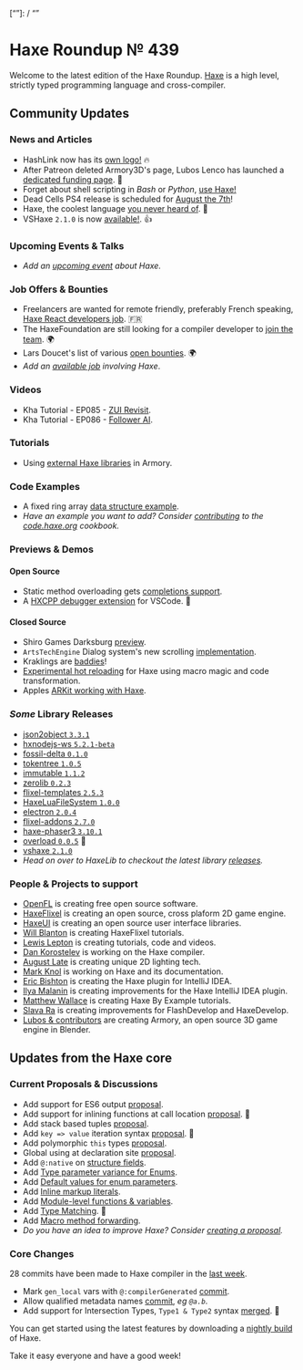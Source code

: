 [_template]: ../templates/roundup.html
[date]: / "2018-07-12 10:27:00"
[modified]: / "2018-07-12 10:42:00"
[published]: / "2018-07-12 12:00:00"
[description]: / "The latest news covering the Haxe community, featuring upcoming talks, the latest HaxeLib releases, game previews and lots more!"
[“”]: / “”

# Haxe Roundup № 439

Welcome to the latest edition of the Haxe Roundup. [Haxe](http://haxe.org/?ref=haxe.io) is a high level, strictly typed programming language and cross-compiler.

## Community Updates

### News and Articles

- HashLink now has its [own logo!](https://www.patreon.com/posts/hashlink-now-has-19982158) :fire:
- After Patreon deleted Armory3D's page, Lubos Lenco has launched a [dedicated funding page](https://twitter.com/luboslenco/status/1014905050471288833). :clap:
- Forget about shell scripting in _Bash_ or _Python_, [use Haxe!](https://twitter.com/matanube/status/1015477383053369344)
- Dead Cells PS4 release is scheduled for [August the 7th](https://twitter.com/PlayStation/status/1016714081003278336)!
- Haxe, the coolest language [you never heard of](https://hadoopoopadoop.com/2018/06/15/haxe/). :star2:
- VSHaxe `2.1.0` is now [available!](https://github.com/vshaxe/vshaxe/blob/2.1.0/CHANGELOG.md#210-july-12-2018). :+1:

### Upcoming Events & Talks

- _Add an [upcoming event](https://github.com/skial/haxe.io/labels/events) about Haxe._

### Job Offers & Bounties

- Freelancers are wanted for remote friendly, preferably French speaking, [Haxe React developers job](https://github.com/massiveinteractive/haxe-react/issues/113). :fr:
- The HaxeFoundation are still looking for a compiler developer to [join the team](https://haxe.org/blog/hf-is-recruiting/). :earth_africa:
- Lars Doucet's list of various [open bounties](https://github.com/larsiusprime/larsBounties/issues). :earth_africa:
- _Add an [available job](https://github.com/skial/haxe.io/labels/jobs) involving Haxe_.

### Videos

- Kha Tutorial - EP085 - [ZUI Revisit](https://www.youtube.com/watch?v=sOUMhft7Uyg).
- Kha Tutorial - EP086 - [Follower AI](https://www.youtube.com/watch?v=uAYNA8kaPwQ).

### Tutorials

- Using [external Haxe libraries](https://devga.me/tutorials/armory3d/using-external-libraries-in-armory/) in Armory.

### Code Examples

- A fixed ring array [data structure example](https://code.haxe.org/category/data-structures/ring-array.html).
- _Have an example you want to add? Consider [contributing](https://github.com/HaxeFoundation/code-cookbook#contributing-articles) to the [code.haxe.org](https://code.haxe.org/) cookbook._

### Previews & Demos

#### Open Source

- Static method overloading gets [completions support](https://twitter.com/Jeff__Ward/status/1017254728470654977).
- A [HXCPP debugger extension](https://twitter.com/Gama11_/status/1014991988880560128) for VSCode. :star2:

#### Closed Source

- Shiro Games Darksburg [preview](https://twitter.com/shirogames/status/1016678840280723456).
- `ArtsTechEngine` Dialog system's new scrolling [implementation](https://twitter.com/AtomicPair/status/1016142909190467584).
- Kraklings are [baddies](https://twitter.com/OctosoftUS/status/1015664333886558209)!
- [Experimental hot reloading](https://twitter.com/jeremyfaivre/status/1015637344047845377) for Haxe using macro magic and code transformation.
- Apples [ARKit working with Haxe](https://twitter.com/dazKind/status/1014960940159291392).

### _Some_ Library Releases

- [json2object `3.3.1`](https://lib.haxe.org/p/json2object)
- [hxnodejs-ws `5.2.1-beta`](https://lib.haxe.org/p/hxnodejs-ws)
- [fossil-delta `0.1.0`](https://lib.haxe.org/p/fossil-delta)
- [tokentree `1.0.5`](https://lib.haxe.org/p/tokentree)
- [immutable `1.1.2`](https://lib.haxe.org/p/immutable)
- [zerolib `0.2.3`](https://lib.haxe.org/p/zerolib)
- [flixel-templates `2.5.3`](https://lib.haxe.org/p/flixel-templates)
- [HaxeLuaFileSystem `1.0.0`](https://lib.haxe.org/p/HaxeLuaFileSystem)
- [electron `2.0.4`](https://lib.haxe.org/p/electron)
- [flixel-addons `2.7.0`](https://lib.haxe.org/p/flixel-addons)
- [haxe-phaser3 `3.10.1`](https://lib.haxe.org/p/haxe-phaser3)
- [overload `0.0.5`](https://lib.haxe.org/p/overload) :star2:
- [vshaxe `2.1.0`](https://lib.haxe.org/p/vshaxe)
- _Head on over to HaxeLib to checkout the latest library [releases](http://lib.haxe.org/recent)._

### People & Projects to support

- [OpenFL](https://www.patreon.com/openfl) is creating free open source software.
- [HaxeFlixel](https://www.patreon.com/haxeflixel) is creating an open source, cross plaform 2D game engine.
- [HaxeUI](https://www.patreon.com/haxeui) is creating an open source user interface libraries.
- [Will Blanton](https://www.patreon.com/x01010111) is creating HaxeFlixel tutorials.
- [Lewis Lepton](https://www.patreon.com/lewislepton) is creating tutorials, code and videos.
- [Dan Korostelev](https://www.patreon.com/nadako) is working on the Haxe compiler.
- [August Late](http://www.patreon.com/augustlate) is creating unique 2D lighting tech.
- [Mark Knol](https://www.patreon.com/markknol) is working on Haxe and its documentation.
- [Eric Bishton](https://www.patreon.com/EricBishton) is creating the Haxe plugin for IntelliJ IDEA.
- [Ilya Malanin](https://www.patreon.com/mayakwd) is creating improvements for the Haxe IntelliJ IDEA plugin.
- [Matthew Wallace](https://www.patreon.com/haxeexamples) is creating Haxe By Example tutorials.
- [Slava Ra](https://www.patreon.com/slavara) is creating improvements for FlashDevelop and HaxeDevelop.
- [Lubos & contributors](https://armory3d.org/fund) are creating Armory, an open source 3D game engine in Blender.

## Updates from the Haxe core

### Current Proposals & Discussions

- Add support for ES6 output [proposal](https://github.com/HaxeFoundation/haxe-evolution/pull/47).
- Add support for inlining functions at call location [proposal](https://github.com/HaxeFoundation/haxe-evolution/pull/45). :star2:
- Add stack based tuples [proposal](https://github.com/HaxeFoundation/haxe-evolution/pull/38).
- Add `key => value` iteration syntax [proposal](https://github.com/HaxeFoundation/haxe-evolution/pull/37). :star2:
- Add polymorphic `this` types [proposal](https://github.com/HaxeFoundation/haxe-evolution/pull/36).
- Global using at declaration site [proposal](https://github.com/HaxeFoundation/haxe-evolution/issues/35).
- Add `@:native` on [structure fields](https://github.com/HaxeFoundation/haxe-evolution/pull/32).
- Add [Type parameter variance for Enums](https://github.com/HaxeFoundation/haxe-evolution/pull/28).
- Add [Default values for enum parameters](https://github.com/HaxeFoundation/haxe-evolution/issues/27).
- Add [Inline markup literals](https://github.com/HaxeFoundation/haxe-evolution/pull/26).
- Add [Module-level functions & variables](https://github.com/HaxeFoundation/haxe-evolution/pull/24).
- Add [Type Matching](https://github.com/HaxeFoundation/haxe-evolution/pull/20). :star2:
- Add [Macro method forwarding](https://github.com/HaxeFoundation/haxe-evolution/pull/18).
- _Do you have an idea to improve Haxe? Consider [creating a proposal]._

### Core Changes

28 commits have been made to Haxe compiler in the [last week].

- Mark `gen_local` vars with `@:compilerGenerated` [commit](https://github.com/HaxeFoundation/haxe/commit/2a5adfb18bacf2c57698e37607cb566e234b1e03).
- Allow qualified metadata names [commit](https://github.com/HaxeFoundation/haxe/commit/f85c1e1ff5c7898a58796d8ef6cffe7267c389b6), _eg `@a.b`_.
- Add support for Intersection Types, `Type1 & Type2` syntax [merged](https://github.com/HaxeFoundation/haxe/pull/7127). :star2:

You can get started using the latest features by downloading a [nightly build] of Haxe.

Take it easy everyone and have a good week!

[nightly build]: http://build.haxe.org
[creating a proposal]: https://github.com/HaxeFoundation/haxe-evolution
[last week]: https://github.com/issues?utf8=%E2%9C%93&q=closed%3A2018-07-05..2018-07-12+org%3Ahaxefoundation+is%3Aclosed+

